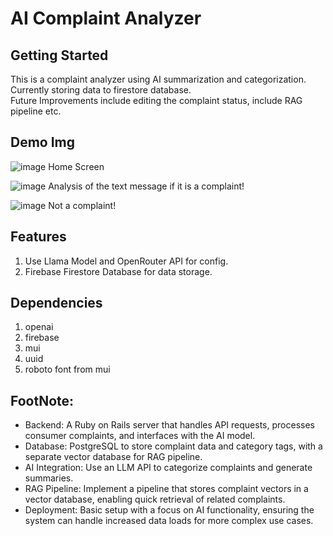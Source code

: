 # AI Complaint Analyzer 


## Getting Started
This is a complaint analyzer using AI summarization and categorization. Currently storing data to firestore database.  
Future Improvements include editing the complaint status, include RAG pipeline etc.

## Demo Img
![image](https://github.com/user-attachments/assets/c9a3bc06-75d8-46b9-a1a5-d5204a33ad38)
  Home Screen  

![image](https://github.com/user-attachments/assets/137dcfd1-787f-4f2f-ab91-72ff21a207ea)
  Analysis of the text message if it is a complaint!
  
![image](https://github.com/user-attachments/assets/6504a671-3f1f-456c-8d4d-1548077cf219)
  Not a complaint!

## Features
1. Use Llama Model and OpenRouter API for config.
2. Firebase Firestore Database for data storage.

## Dependencies
1. openai
2. firebase
3. mui
4. uuid
5. roboto font from mui

## FootNote: 
+ Backend: A Ruby on Rails server that handles API requests, processes consumer complaints, and interfaces with the AI model.
+ Database: PostgreSQL to store complaint data and category tags, with a separate vector database for RAG pipeline.
+ AI Integration: Use an LLM API to categorize complaints and generate summaries.
+ RAG Pipeline: Implement a pipeline that stores complaint vectors in a vector database, enabling quick retrieval of related complaints.
+ Deployment: Basic setup with a focus on AI functionality, ensuring the system can handle increased data loads for more complex use cases.



